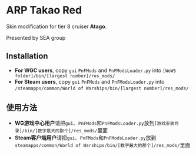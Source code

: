﻿# ARP Takao Red

Skin modification for tier 8 cruiser **Atago**. 

Presented by SEA group

## Installation
* **For WGC users**, copy `gui` `PnFMods` and `PnFModsLoader.py` into `[WoWS folder]/bin/[largest number]/res_mods/`
* **For Steam users**, copy `gui` `PnFMods` and `PnFModsLoader.py` into `/steamapps/common/World of Warships/bin/[largest number]/res_mods/`

## 使用方法
* **WG游戏中心用户**请把`gui`、`PnFMods`和`PnFModsLoader.py`放到`[游戏安装目录]/bin/[数字最大的那个]/res_mods/`里面
* **Steam客户端用户**请把`gui`、`PnFMods`和`PnFModsLoader.py`放到`steamapps/common/World of Warships/bin/[数字最大的那个]/res_mods/`里面